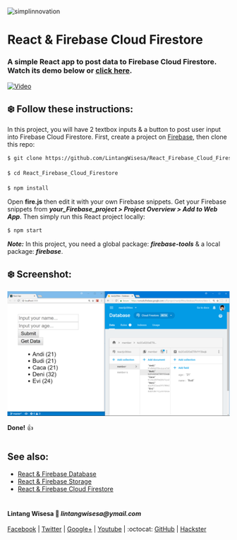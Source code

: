 #

![simplinnovation](https://4.bp.blogspot.com/-f7YxPyqHAzY/WJ6VnkvE0SI/AAAAAAAADTQ/0tDQPTrVrtMAFT-q-1-3ktUQT5Il9FGdQCLcB/s350/simpLINnovation1a.png)

# __React & Firebase Cloud Firestore__

### A simple React app to post data to Firebase Cloud Firestore. Watch its demo below or [click here](https://youtu.be/BrSTa2Rlv1o).

[![Video](https://img.youtube.com/vi/BrSTa2Rlv1o/0.jpg)](https://www.youtube.com/watch?v=BrSTa2Rlv1o)

## __:snowflake: Follow these instructions:__

In this project, you will have 2 textbox inputs & a button to post user input into Firebase Cloud Firestore. First, create a project on [Firebase](https://firebase.google.com/), then clone this repo:

```bash
$ git clone https://github.com/LintangWisesa/React_Firebase_Cloud_Firestore.git

$ cd React_Firebase_Cloud_Firestore

$ npm install
```

Open __fire.js__ then edit it with your own Firebase snippets. Get your Firebase snippets from __*your_Firebase_project > Project Overview > Add to Web App*__. Then simply run this React project locally:

```bash
$ npm start
```

__*Note:*__ In this project, you need a global package: __*firebase-tools*__ & a local package: __*firebase*__.

## __:snowflake: Screenshot:__

![React_Firebase_firestore_1](./lintang_firebase_firestore.png)

__Done!__ :thumbsup:

#

## See also:
- [React & Firebase Database](https://github.com/LintangWisesa/React_Firebase_Database)
- [React & Firebase Storage](https://github.com/LintangWisesa/React_Firebase_Storage)
- [React & Firebase Cloud Firestore](https://github.com/LintangWisesa/React_Firebase_Cloud_Firestore)

#

#### Lintang Wisesa :love_letter: _lintangwisesa@ymail.com_

[Facebook](https://www.facebook.com/lintangbagus) |
[Twitter](https://twitter.com/Lintang_Wisesa) |
[Google+](https://plus.google.com/u/0/+LintangWisesa1) |
[Youtube](https://www.youtube.com/user/lintangbagus) | 
:octocat: [GitHub](https://github.com/LintangWisesa) |
[Hackster](https://www.hackster.io/lintangwisesa)
